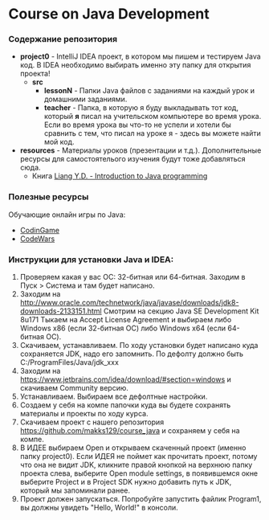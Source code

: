 # Course on Java Development

### Содержание репозитория

- **project0** - IntelliJ IDEA проект, в котором мы пишем и тестируем Java код. В IDEA необходимо выбирать именно эту папку для открытия проекта!
  - **src**
    - **lessonN** - Папки Java файлов с заданиями на каждый урок и домашними заданиями.
    - **teacher** - Папка, в которую я буду выкладывать тот код, который **я** писал на учительском компьютере во время урока. Если во время урока вы что-то не успели и хотели бы сравнить с тем, что писал на уроке я - здесь вы можете найти мой код.
- **resources** - Материалы уроков (презентации и т.д.). Дополнительные ресурсы для самостоятелього изучения будут тоже добавляться сюда.
  - Книга [Liang Y.D. - Introduction to Java programming](https://www.dropbox.com/s/2n590tuyfr9cdph/Liang_Y_D_-_Introduction_to_Java_Programming.pdf?dl=0)


### Полезные ресурсы

Обучающие онлайн игры по Java:
  - [CodinGame](https://www.codingame.com/)
  - [CodeWars](http://www.codewars.com/)


### Инструкции для установки Java и IDEA:

1. Проверяем какая у вас ОС: 32-битная или 64-битная. Заходим в Пуск > Система и там будет написано.
2. Заходим на http://www.oracle.com/technetwork/java/javase/downloads/jdk8-downloads-2133151.html
Cмотрим на секцию Java SE Development Kit 8u171
Тыкаем на Accept License Agreement и выбираем либо Windows x86 (если 32-битная ОС) либо Windows x64 (если 64-битная ОС).
3. Скачиваем, устанавливаем. По ходу установки будет написано куда сохраняется JDK, надо его запомнить. По дефолту должно быть C:/ProgramFiles/Java/jdk_xxx
4. Заходим на https://www.jetbrains.com/idea/download/#section=windows и скачиваем Community версию.
5. Устанавливаем. Выбираем все дефолтные настройки.
6. Создаем у себя на компе папочки куда вы будете сохранять материалы и проекты по ходу курса.
7. Скачиваем проект с нашего репозитория https://github.com/makks129/course_java и сохраняем у себя на компе.
8. В ИДЕЕ выбираем Open и открываем скаченный проект (именно папку project0). Если ИДЕЯ не поймет как прочитать проект, потому что она не видит JDK, кликните правой кнопкой на верхнюю папку проекта слева, выберите Open module settings, в появившемся окне выберите Project и в Project SDK нужно добавить путь к JDK, который мы запоминали ранее.
9. Проект должен запускаться. Попробуйте запустить файлик Program1, вы должны увидеть "Hello, World!" в консоли.
